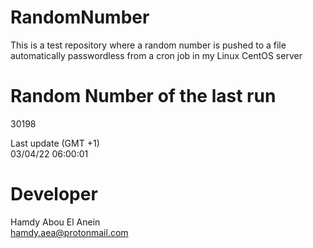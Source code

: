 # RandomNumber    
This is a test repository where a random number is pushed to a file automatically passwordless from a cron job in my Linux CentOS server    
# Random Number of the last run   
30198
      
Last update (GMT +1)    
03/04/22 06:00:01
# Developer    
Hamdy Abou El Anein   
hamdy.aea@protonmail.com
